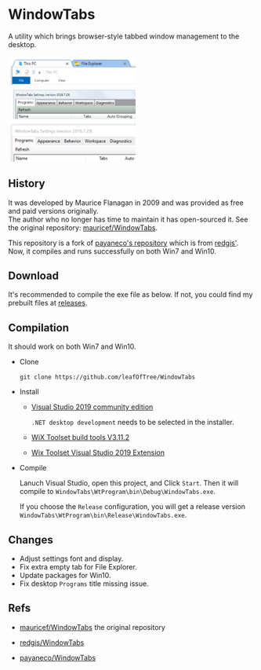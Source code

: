 # WindowTabs

A utility which brings browser-style tabbed window management to the desktop.

<p>
<img alt="screenshot" src="https://raw.githubusercontent.com/leafOfTree/leafOfTree.github.io/master/WindowTabs-example.png" width="260" />
<img alt="screenshot" src="https://raw.githubusercontent.com/leafOfTree/leafOfTree.github.io/master/WindowTabs-win7.jpg" width="260" />
<img alt="screenshot" src="https://raw.githubusercontent.com/leafOfTree/leafOfTree.github.io/master/WindowTabs-Win10.PNG" width="260" />
</p>

## History
It was developed by Maurice Flanagan in 2009 and was provided as free and paid versions originally.   
The author who no longer has time to maintain it has open-sourced it. See the original repository: [mauricef/WindowTabs](https://github.com/mauricef/WindowTabs).

This repository is a fork of [payaneco's repository](https://github.com/payaneco/WindowTabs) which is from [redgis'](https://github.com/redgis/WindowTabs). Now, it compiles and runs successfully on both Win7 and Win10.

## Download

It's recommended to compile the exe file as below. If not, you could find my prebuilt files at [releases](https://github.com/leafOfTree/WindowTabs/releases).

## Compilation

It should work on both Win7 and Win10.

- Clone

    ```
    git clone https://github.com/leafOfTree/WindowTabs
    ```

- Install

    - [Visual Studio 2019 community edition](https://visualstudio.microsoft.com/)

        `.NET desktop development` needs to be selected in the installer.

    - [WiX Toolset build tools V3.11.2](http://wixtoolset.org/releases)

    - [Wix Toolset Visual Studio 2019 Extension](https://marketplace.visualstudio.com/items?itemName=WixToolset.WixToolsetVisualStudio2019Extension)

- Compile

    Lanuch Visual Studio, open this project, and Click `Start`. Then it will compile to `WindowTabs\WtProgram\bin\Debug\WindowTabs.exe`.

    If you choose the `Release` configuration, you will get a release version `WindowTabs\WtProgram\bin\Release\WindowTabs.exe`.

## Changes

- Adjust settings font and display.
- Fix extra empty tab for File Explorer.
- Update packages for Win10.
- Fix desktop `Programs` title missing issue.

## Refs

- [mauricef/WindowTabs](https://github.com/mauricef/WindowTabs) the original repository

- [redgis/WindowTabs](https://github.com/redgis/WindowTabs)

- [payaneco/WindowTabs](https://github.com/payaneco/WindowTabs)
